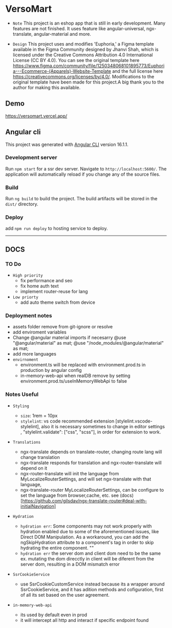 # VersoMart

- `Note`
  This project is an eshop app that is still in early development. Many features are not finished. It uses feature like angular-universal, ngx-translate, angular-material and more.

- `Design`
  This project uses and modifies 'Euphoria,' a Figma template available in the Figma Community designed by Jhanvi Shah, which is licensed under the Creative Commons Attribution 4.0 International License (CC BY 4.0). You can see the original template here https://www.figma.com/community/file/1250348068101895773/Euphoria---Ecommerce-(Apparels)-Website-Template and the full license here https://creativecommons.org/licenses/by/4.0/.
  Modifications to the original template have been made for this project.A big thank you to the author for making this available.

## Demo

https://versomart.vercel.app/

## Angular cli

This project was generated with [Angular CLI](https://github.com/angular/angular-cli) version 16.1.1.

### Development server

Run `npm start` for a ssr dev server. Navigate to `http://localhost:5600/`. The application will automatically reload if you change any of the source files.

### Build

Run `ng build` to build the project. The build artifacts will be stored in the `dist/` directory.

### Deploy

add `npm run deploy` to hosting service to deploy.

---

## DOCS

### TO Do

- `High priority`
  - fix performance and seo
  - fix home auth text
  - implement router-reuse for lang
- `Low priorty`
  - add auto theme switch from device

### Deployment notes

- assets folder remove from git-ignore or resolve
- add enviroment variables
- Change @angular material imports if necesarry
  @use "@angular/material" as mat;
  @use "/node_modules/@angular/material" as mat;
- add more languages
- `envirnoment`
  - environment.ts will be replaced with environment.prod.ts in production by angular config
  - in-memory-web-api when realDB remove by setting environment.prod.ts/useInMemoryWebApi to false

### Notes Useful

- `Styling`

  - `size`: 1rem = 10px
  - `stylelint`: vs code recommended extension [stylelint.vscode-stylelint], also it is necessary sometimes
    to change in editor settings , "stylelint.validate": ["css", "scss"], in order for extension to work.

- `Translations`

  - ngx-translate depends on translate-router, changing route lang will change translation
  - ngx-translate responds for translation and ngx-router-translate will depend on it
  - ngx-router-translate will init the language from MyLocalizeRouterSettings, and will set ngx-translate with that language,
  - ngx-translate-router MyLocalizeRouterSettings, can be configure to set the language from browser,cache, etc. see (docs)[https://github.com/gilsdav/ngx-translate-router#deal-with-initialNavigation]

- `Hydration`

  - `hydration err`: Some components may not work properly with hydration enabled due to some of the aforementioned issues, like Direct DOM Manipulation. As a workaround, you can add the ngSkipHydration attribute to a component's tag in order to skip hydrating the entire component.
    "<example-cmp ngSkipHydration />"
  - `hydration err` the server dom and client dom need to be the same
    ex. mutating the dom direcctly in client will be diferent from the server dom, resulting in a DOM mismatch error

- `SsrCookieService`

  - use SsrCookieCustomService instead because its a wrapper around SsrCookieService, and
    it has adition methods and cofiguration, first of all its set based on the user agreement.

- `in-memory-web-api`
  - its used by default even in prod
  - it will intercept all http and interact if specific endpoint found
